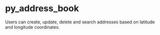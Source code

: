 # py_address_book
Users can create, update, delete and search addresses based on latitude and longitude coordinates.
